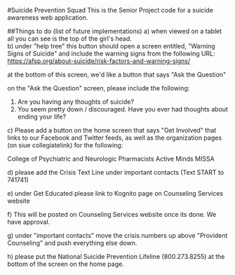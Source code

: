 #Suicide Prevention Squad
This is the Senior Project code for a suicide awareness web application.

##Things to do (list of future implementations)
a) when viewed on a tablet all you can see is the top of the girl's head.  
b) under "help tree" this button should open a screen entitled, "Warning Signs of Suicide" and include the warning signs from the following URL:  https://afsp.org/about-suicide/risk-factors-and-warning-signs/

at the bottom of this screen, we'd like a button that says "Ask the Question"

on the "Ask the Question" screen, please include the following:
  1. Are you having any thoughts of suicide?
  2.  You seem pretty down / discouraged.  Have you ever had thoughts about ending your life?

c) Please add a button on the home screen that says "Get Involved" that links to our Facebook and Twitter feeds, as well as the organization pages (on siue collegiatelink) for the following:

College of Psychiatric and Neurologic Pharmacists
Active Minds
MISSA

d) please add the Crisis Text Line under important contacts (Text START to 741741)

e) under Get Educated please link to Kognito page on Counseling Services website

f) This will be posted on Counseling Services website once its done.  We have approval.

g)  under "important contacts" move the crisis numbers up above "Provident Counseling" and push everything else down.

h) please put the National Suicide Prevention Lifeline (800.273.8255) at the bottom of the screen on the home page.
